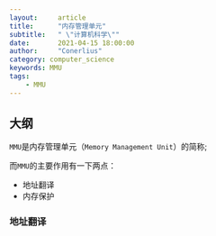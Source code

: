 ```yaml
---
layout:     article
title:      "内存管理单元"
subtitle:   " \"计算机科学\""
date:       2021-04-15 18:00:00
author:     "Conerlius"
category: computer_science
keywords: MMU
tags:
    - MMU
---
```


## 大纲

`MMU`是内存管理单元（`Memory Management Unit`）的简称;

而`MMU`的主要作用有一下两点：

- 地址翻译
- 内存保护


### 地址翻译
